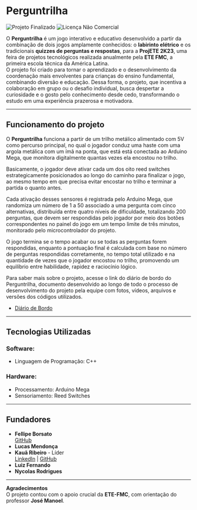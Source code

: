 # Perguntrilha
![Projeto Finalizado](https://img.shields.io/badge/Status-Finalizado-brightgreen)
![Licença Não Comercial](https://img.shields.io/badge/Licen%C3%A7a-N%C3%A3o--Comercial-red)

O **Perguntrilha** é um jogo interativo e educativo desenvolvido a partir da combinação de dois jogos amplamente conhecidos: o **labirinto elétrico** e os tradicionais **quizzes de perguntas e respostas**, para a **ProjETE 2K23**, uma feira de projetos tecnológicos realizada anualmente pela **ETE FMC**, a primeira escola técnica da América Latina.  
O projeto foi criado para tornar o aprendizado e o desenvolvimento da coordenação mais envolventes para crianças do ensino fundamental, combinando diversão e educação. Dessa forma, o projeto, que incentiva a colaboração em grupo ou o desafio individual, busca despertar a curiosidade e o gosto pelo conhecimento desde cedo, transformando o estudo em uma experiência prazerosa e motivadora.

---

## Funcionamento do projeto

O **Perguntrilha** funciona a partir de um trilho metálico alimentado com 5V como percurso principal, no qual o jogador conduz uma haste com uma argola metálica com um ímã na ponta, que está está conectada ao Arduino Mega, que monitora digitalmente quantas vezes ela encostou no trilho.

Basicamente, o jogador deve ativar cada um dos oito reed switches estrategicamente posicionados ao longo do caminho para finalizar o jogo, ao mesmo tempo em que precisa evitar encostar no trilho e terminar a partida o quanto antes. 

Cada ativação desses sensores é registrada pelo Arduino Mega, que randomiza um número de 1 a 50 associado a uma pergunta com cinco alternativas, distribuída entre quatro níveis de dificuldade, totalizando 200 perguntas, que devem ser respondidas pelo jogador por meio dos botões correspondentes no painel do jogo em um tempo limite de três minutos, monitorado pelo microcontrolador do projeto.

O jogo termina se o tempo acabar ou se todas as perguntas forem respondidas, enquanto a pontuação final é calculada com base no número de perguntas respondidas corretamente, no tempo total utilizado e na quantidade de vezes que o jogador encostou no trilho, promovendo um equilíbrio entre habilidade, rapidez e raciocínio lógico.

Para saber mais sobre o projeto, acesse o link do diário de bordo do Perguntrilha, documento desenvolvido ao longo de todo o processo de desenvolvimento do projeto pela equipe com fotos, vídeos, arquivos e versões dos códigos utilizados.
- [Diário de Bordo](https://eteacojeorg-my.sharepoint.com/:o:/g/personal/kaua_ribeiro_edu_etefmc_com_br/EtEPDnoMw_VPvIZYPMDQiwQBfv8gBG_IYea85vz6bszALw?e=wREcEo)

---

## Tecnologias Utilizadas

### Software:
- Linguagem de Programação: C++

### Hardware:
- Processamento: Arduino Mega
- Sensoriamento: Reed Switches

---

## Fundadores

- **Fellipe Borsato**  
  [GitHub](https://github.com/Fellipe-Borsato) 
- **Lucas Mendonça**  
- **Kauã Ribeiro** - Líder  
  [LinkedIn](https://www.linkedin.com/in/kaua-ribeiro17/) | [GitHub](https://github.com/Kauakim)  
- **Luiz Fernando**  
- **Nycolas Rodrigues**  

---

**Agradecimentos**  
O projeto contou com o apoio crucial da **ETE-FMC**, com orientação do professor **José Manoel**.
